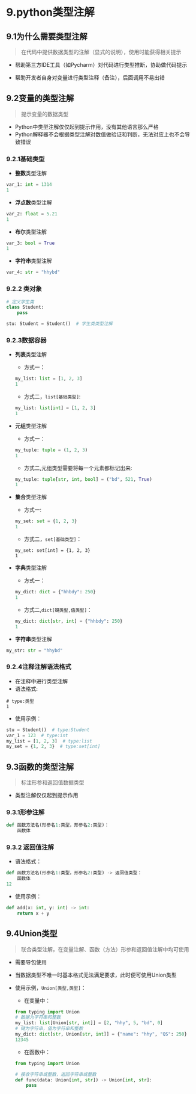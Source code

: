 # 9.python类型注解

## 9.1为什么需要类型注解

> 在代码中提供数据类型的注解（显式的说明），使用时能获得相关提示

- 帮助第三方IDE工具（如Pycharm）对代码进行类型推断，协助做代码提示

- 帮助开发者自身对变量进行类型注释（备注），后面调用不易出错

## 9.2变量的类型注解

> 提示变量的数据类型

- Python中类型注解仅仅起到提示作用，没有其他语言那么严格
- Python解释器不会根据类型注解对数值做验证和判断，无法对应上也不会导致错误

### 9.2.1基础类型

- **整数**类型注解

```python
var_1: int = 1314 
1
```

- **浮点数**类型注解

```python
var_2: float = 5.21 
1
```

- **布尔**类型注解

```python
var_3: bool = True  
1
```

- **字符串**类型注解

```python
var_4: str = "hhybd"  
```

### 9.2.2 类对象

```python
# 定义学生类
class Student:
    pass

stu: Student = Student()  # 学生类类型注解
```

### 9.2.3数据容器

- **列表**类型注解

  - 方式一：

  ```python
  my_list: list = [1, 2, 3]
  1
  ```

  - 方式二，`list[基础类型]`:

  ```python
  my_list: list[int] = [1, 2, 3]
  1
  ```

- **元组**类型注解

  - 方式一：

  ```python
  my_tuple: tuple = (1, 2, 3)
  1
  ```

  - 方式二,元组类型需要将每一个元素都标记出来:

  ```python
  my_tuple: tuple[str, int, bool] = ("bd", 521, True)
  1
  ```

- **集合**类型注解

  - 方式一:

  ```python
  my_set: set = {1, 2, 3}
  1
  ```

  - 方式二，`set[基础类型]`：

  ```
  my_set: set[int] = {1, 2, 3}
  1
  ```

- **字典**类型注解

  - 方式一：

  ```python
  my_dict: dict = {"hhbdy": 250}
  1
  ```

  - 方式二,`dict[键类型,值类型]`：

  ```python
  my_dict: dict[str, int] = {"hhbdy": 250}
  1
  ```

- **字符串**类型注解

```python
my_str: str = "hhybd"
```

### 9.2.4注释注解语法格式

- 在注释中进行类型注解
- 语法格式:

```
# type:类型
1
```

- 使用示例：

```python
stu = Student()  # type:Student
var_1 = 123  # type:int
my_list = [1, 2, 3]  # type:list
my_set = {1, 2, 3}  # type:set[int]
```

## 9.3函数的类型注解

> 标注形参和返回值数据类型

- 类型注解仅仅起到提示作用

### 9.3.1形参注解

```py
def 函数方法名(形参名1:类型，形参名2:类型)：
	函数体
```

### 9.3.2 返回值注解

- 语法格式：

```python
def 函数方法名(形参名1:类型，形参名2:类型) -> 返回值类型：
	函数体
12
```

- 使用示例：

```python
def add(x: int, y: int) -> int:
    return x + y
```

## 9.4Union类型

> 联合类型注解，在变量注解、函数（方法）形参和返回值注解中均可使用

- 需要导包使用

- 当数据类型不唯一时基本格式无法满足要求，此时便可使用Union类型

- 使用示例，`Union[类型,类型]`：

  - 在变量中：

  ```python
  from typing import Union
  # 数据为字符串和整数
  my_list: list[Union[str, int]] = [2, "hhy", 5, "bd", 0]
  # 键为字符串，值为字符串和整数
  my_dict: dict[str, Union[str, int]] = {"name": "hhy", "QS": 250}
  12345
  ```

  - 在函数中：

  ```python
  from typing import Union
  
  # 接收字符串或整数，返回字符串或整数
  def func(data: Union[int, str]) -> Union[int, str]:
      pass
  ```